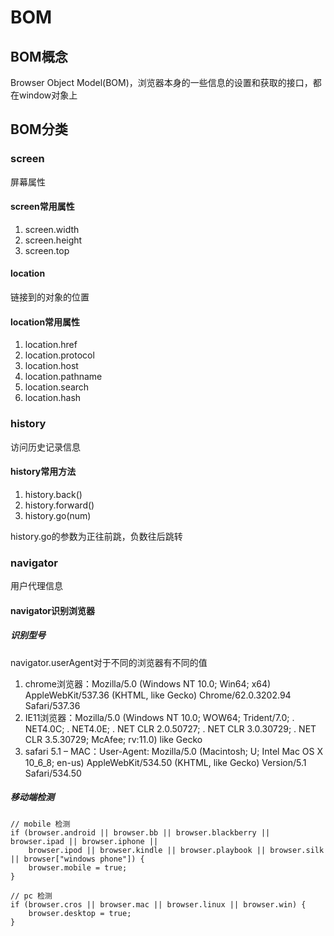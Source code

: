 # BOM

## BOM概念

Browser Object Model(BOM)，浏览器本身的一些信息的设置和获取的接口，都在window对象上

## BOM分类

### screen

屏幕属性

#### screen常用属性

1. screen.width
2. screen.height
3. screen.top

#### location

链接到的对象的位置

#### location常用属性

1. location.href
2. location.protocol
3. location.host
4. location.pathname
5. location.search
6. location.hash

### history

访问历史记录信息

#### history常用方法

1. history.back()
2. history.forward()
3. history.go(num)

history.go的参数为正往前跳，负数往后跳转

### navigator

用户代理信息

#### navigator识别浏览器

##### 识别型号

navigator.userAgent对于不同的浏览器有不同的值

1. chrome浏览器：Mozilla/5.0 (Windows NT 10.0; Win64; x64) AppleWebKit/537.36 (KHTML, like Gecko) Chrome/62.0.3202.94 Safari/537.36
2. IE11浏览器：Mozilla/5.0 (Windows NT 10.0; WOW64; Trident/7.0; . NET4.0C; . NET4.0E; . NET CLR 2.0.50727; . NET CLR 3.0.30729; . NET CLR 3.5.30729; McAfee; rv:11.0) like Gecko
3. safari 5.1 – MAC：User-Agent: Mozilla/5.0 (Macintosh; U; Intel Mac OS X 10_6_8; en-us) AppleWebKit/534.50 (KHTML, like Gecko) Version/5.1 Safari/534.50

##### 移动端检测

```JS
// mobile 检测
if (browser.android || browser.bb || browser.blackberry || browser.ipad || browser.iphone ||
    browser.ipod || browser.kindle || browser.playbook || browser.silk || browser["windows phone"]) {
    browser.mobile = true;
}

// pc 检测
if (browser.cros || browser.mac || browser.linux || browser.win) {
    browser.desktop = true;
}
```
